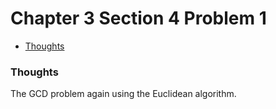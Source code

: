 Chapter 3 Section 4 Problem 1
=============================

- [Thoughts][thoughts]

### Thoughts ###

The GCD problem again using the Euclidean algorithm.

[thoughts]: #thoughts
